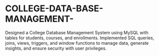 # COLLEGE-DATA-BASE-MANAGEMENT-
Designed a College Database Management System using MySQL with tables for students, courses, and enrollments. Implemented SQL queries, joins, views, triggers, and window functions to manage data, generate insights, and ensure security with user privileges.
